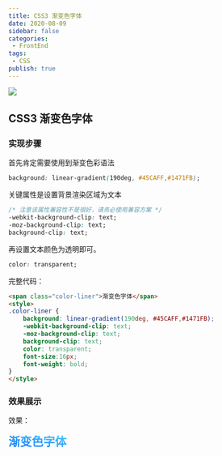 ```yaml
---
title: CSS3 渐变色字体
date: 2020-08-09
sidebar: false
categories:
 - FrontEnd
tags:
 - CSS
publish: true
---
```


![](https://gitee.com/QiJieH/blog-image-bed/raw/master//20200809183455.png)

<!-- more -->

## CSS3 渐变色字体

### 实现步骤

首先肯定需要使用到渐变色彩语法

```css
background: linear-gradient(190deg, #45CAFF,#1471FB);
```



关键属性是设置背景渲染区域为文本 

```css
/* 注意该属性兼容性不是很好，请务必使用兼容方案 */
-webkit-background-clip: text;
-moz-background-clip: text;
background-clip: text;
```



再设置文本颜色为透明即可。

```css
color: transparent;
```



完整代码：

```html
<span class="color-liner">渐变色字体</span>
<style>
.color-liner {
	background: linear-gradient(190deg, #45CAFF,#1471FB);
    -webkit-background-clip: text;
	-moz-background-clip: text;
	background-clip: text;
    color: transparent;
    font-size:16px;
    font-weight: bold;
}
</style>
```



### 效果展示

效果：

<span class="color-liner">渐变色字体</span>

<style>
.color-liner {
	background: linear-gradient(190deg, #45CAFF,#1471FB);
    -webkit-background-clip: text;
	-moz-background-clip: text;
	background-clip: text;
    color: transparent;
    font-size:23px !important;
    font-weight: bold !important;
}
</style>